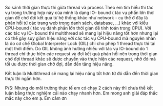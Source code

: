 So sánh thời gian thực thi giữa thread và process 
Theo em tìm hiểu thì tác vụ trong trường hợp này của mình là dạng
IO- bound ( tác vụ phần lớn thời gian để chờ đợi kết quả từ hệ thống khác như network - cụ thể ở đây là phản hồi từ các trang web trong danh sách, database, ...) khác với kiểu CPU-bound ( tác vụ dành phần lớn thời gian để tính toán trong CPU). Với các tác vụ IO- bound thì multithread sẽ mang lại hiệu năng tốt hơn nhưng lại có thể gây suy giảm hiệu năng với các tác vụ CPU-bound mà nguyên nhân là do cơ chế Global Interpreter Lock (GIL) chỉ cho phép 1 thread thực thi tại một thời điểm. Do GIL không ảnh hưởng nhiều với tác vụ IO-bound do 1 thread chỉ thực hiện các request và đợi kết quả phản hồi nên trong thời gian chờ đợi thread khác sẽ được chuyển vào thực hiện các request, nhờ đó mà tối ưu được thời gian chờ đợi, dẫn đến tăng hiệu năng. 

Kết luận là Multithread sẽ mang lại hiệu năng tốt hơn từ đó dẫn đến thời gian thực thi ngắn hơn.

P/S: Nhưng do môi trường thực tế em có chạy 2 cách này thì chưa thể kết luận bằng thực nghiệm cái nào chạy nhanh hơn. Em mong anh giải đáp thắc mắc này cho em ạ. Em cảm ơn

